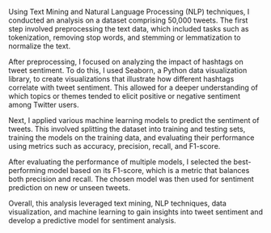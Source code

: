 Using Text Mining and Natural Language Processing (NLP) techniques, I conducted an analysis on a dataset comprising 50,000 tweets. The first step involved preprocessing the text data, which included tasks such as tokenization, removing stop words, and stemming or lemmatization to normalize the text.

After preprocessing, I focused on analyzing the impact of hashtags on tweet sentiment. To do this, I used Seaborn, a Python data visualization library, to create visualizations that illustrate how different hashtags correlate with tweet sentiment. This allowed for a deeper understanding of which topics or themes tended to elicit positive or negative sentiment among Twitter users.

Next, I applied various machine learning models to predict the sentiment of tweets. This involved splitting the dataset into training and testing sets, training the models on the training data, and evaluating their performance using metrics such as accuracy, precision, recall, and F1-score.

After evaluating the performance of multiple models, I selected the best-performing model based on its F1-score, which is a metric that balances both precision and recall. The chosen model was then used for sentiment prediction on new or unseen tweets.

Overall, this analysis leveraged text mining, NLP techniques, data visualization, and machine learning to gain insights into tweet sentiment and develop a predictive model for sentiment analysis.
